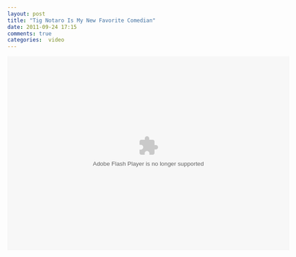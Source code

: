 ```yaml
---
layout: post
title: "Tig Notaro Is My New Favorite Comedian"
date: 2011-09-24 17:15
comments: true
categories:  video
---
```

<object width="640" height="441" classid="clsid:D27CDB6E-AE6D-11cf-96B8-444553540000" id="ep"><param name="allowfullscreen" value="true" /><param name="allowscriptaccess" value="always" /><param name="movie" value="http://i.cdn.turner.com/v5cache/TBS/cvp/teamcoco_drupal_embed.swf?context=teamcoco_embed_offsite&videoId=16951" /><param name="bgcolor" value="#000000" /><embed src="http://i.cdn.turner.com/v5cache/TBS/cvp/teamcoco_drupal_embed.swf?context=teamcoco_embed_offsite&videoId=16951" type="application/x-shockwave-flash" bgcolor="#000000" allowfullscreen="true" allowscriptaccess="always" width="640" height="441"></embed></object>